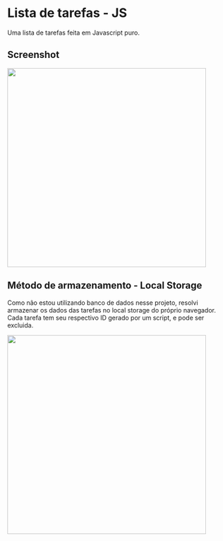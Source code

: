# Lista de tarefas - JS
Uma lista de tarefas feita em Javascript puro.

## Screenshot
<img src="https://imgur.com/c0o97gN.png" width="450">

## Método de armazenamento - Local Storage
Como não estou utilizando banco de dados nesse projeto, resolvi armazenar os dados das tarefas no local storage do próprio navegador. Cada tarefa tem seu respectivo ID gerado por um script, e pode ser excluida. 

<img src="https://imgur.com/hW3ClmC.png" width="450">
